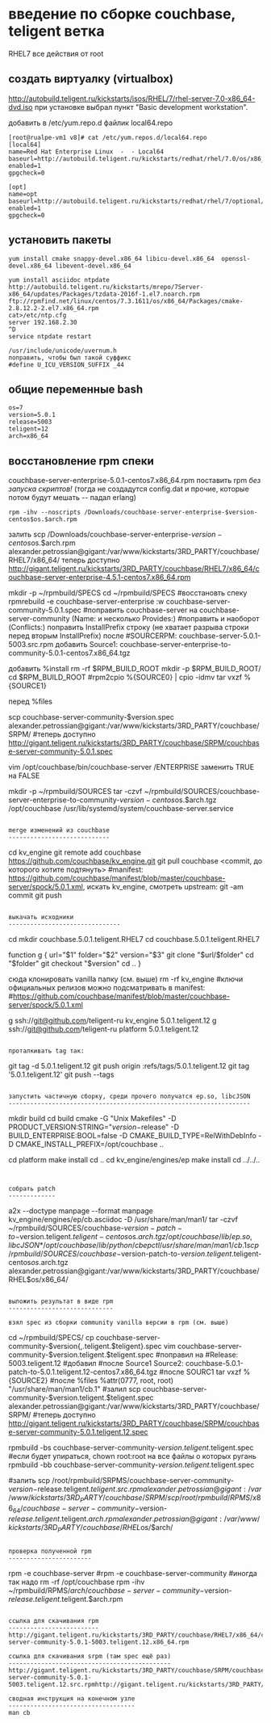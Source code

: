 введение по сборке couchbase, teligent ветка
============================================

RHEL7
все действия от root

создать виртуалку (virtualbox) 
------------------------------

http://autobuild.teligent.ru/kickstarts/isos/RHEL/7/rhel-server-7.0-x86_64-dvd.iso
при установке выбрал пункт "Basic development workstation".

добавить в /etc/yum.repo.d файлик local64.repo
~~~
[root@rualpe-vm1 v8]# cat /etc/yum.repos.d/local64.repo 
[local64]
name=Red Hat Enterprise Linux  -  - Local64
baseurl=http://autobuild.teligent.ru/kickstarts/redhat/rhel/7.0/os/x86_64/
enabled=1
gpgcheck=0

[opt]
name=opt
baseurl=http://autobuild.teligent.ru/kickstarts/redhat/rhel/7/optional/x86_64/
enabled=1
gpgcheck=0
~~~


установить пакеты
-----------------

~~~
yum install cmake snappy-devel.x86_64 libicu-devel.x86_64  openssl-devel.x86_64 libevent-devel.x86_64

yum install asciidoc ntpdate http://autobuild.teligent.ru/kickstarts/mrepo/7Server-x86_64/updates/Packages/tzdata-2016f-1.el7.noarch.rpm ftp://rpmfind.net/linux/centos/7.3.1611/os/x86_64/Packages/cmake-2.8.12.2-2.el7.x86_64.rpm
cat>/etc/ntp.cfg
server 192.168.2.30
^D
service ntpdate restart

/usr/include/unicode/uvernum.h
поправить, чтобы был такой суффикс
#define U_ICU_VERSION_SUFFIX _44

~~~

общие переменные bash
--------------
~~~
os=7
version=5.0.1
release=5003
teligent=12
arch=x86_64
~~~

восстановление rpm спеки
---------------------------------

couchbase-server-enterprise-5.0.1-centos7.x86_64.rpm
поставить rpm *без запуска скриптов!* (тогда не создадутся config.dat и прочие, которые потом будут мешать -- падал erlang)
~~~
rpm -ihv --noscripts /Downloads/couchbase-server-enterprise-$version-centos$os.$arch.rpm
~~~
залить
scp /Downloads/couchbase-server-enterprise-$version-centos$os.$arch.rpm alexander.petrossian@gigant:/var/www/kickstarts/3RD_PARTY/couchbase/RHEL7/x86_64/
теперь доступно
http://gigant.teligent.ru/kickstarts/3RD_PARTY/couchbase/RHEL7/x86_64/couchbase-server-enterprise-4.5.1-centos7.x86_64.rpm

mkdir -p ~/rpmbuild/SPECS
cd ~/rpmbuild/SPECS
#восстановть спеку
rpmrebuild -e couchbase-server-enterprise
:w couchbase-server-community-5.0.1.spec
#поправить couchbase-server на couchbase-server-community (Name: и несколько Provides:)
#поправить и наоборот (Conflicts:)
поправить InstallPrefix строку (не хватает разрыва строки перед вторым InstallPrefix)
после
#SOURCERPM:    couchbase-server-5.0.1-5003.src.rpm
добавить
Source1: couchbase-server-enterprise-to-community-5.0.1-centos7.x86_64.tgz

добавить
%install
rm -rf $RPM_BUILD_ROOT
mkdir -p $RPM_BUILD_ROOT/
cd $RPM_BUILD_ROOT
#rpm2cpio %{SOURCE0} | cpio -idmv
tar vxzf %{SOURCE1}

перед %files


scp couchbase-server-community-$version.spec alexander.petrossian@gigant:/var/www/kickstarts/3RD_PARTY/couchbase/SRPM/
#теперь доступно
http://gigant.teligent.ru/kickstarts/3RD_PARTY/couchbase/SRPM/couchbase-server-community-5.0.1.spec

vim /opt/couchbase/bin/couchbase-server
/ENTERPRISE
заменить TRUE на FALSE

mkdir -p ~/rpmbuild/SOURCES
tar -czvf ~/rpmbuild/SOURCES/couchbase-server-enterprise-to-community-$version-centos$os.$arch.tgz /opt/couchbase /usr/lib/systemd/system/couchbase-server.service
~~~

merge изменений из couchbase
----------------------------

~~~
cd kv_engine
git remote add couchbase https://github.com/couchbase/kv_engine.git
git pull couchbase <commit, до которого хотите подтянуть>
#manifest: https://github.com/couchbase/manifest/blob/master/couchbase-server/spock/5.0.1.xml, искать kv_engine, смотреть upstream:
<project name="kv_engine" revision="5.0.1" groups="kv"/>
git -am commit
git push
~~~

выкачать исходники
-------------------------------

~~~
cd
mkdir couchbase.5.0.1.teligent.RHEL7
cd couchbase.5.0.1.teligent.RHEL7

function g {
	url="$1"
	folder="$2"
	version="$3"
	git clone "$url/$folder"
	cd "$folder"
	git checkout "$version"
	cd ..
}

сюда клонировать vanilla папку (см. выше)
rm -rf kv_engine
#ключи официальных релизов можно подсматривать в manifest:
#https://github.com/couchbase/manifest/blob/master/couchbase-server/spock/5.0.1.xml

g ssh://git@github.com/teligent-ru kv_engine 5.0.1.teligent.12
g ssh://git@github.com/teligent-ru platform 5.0.1.teligent.12
~~~

проталкивать tag так:
~~~
git tag -d 5.0.1.teligent.12
git push origin :refs/tags/5.0.1.teligent.12
git tag '5.0.1.teligent.12'
git push --tags
~~~

запустить частичную сборку, среди прочего получатся ep.so, libcJSON
-------------------------------------------------------------------

~~~
mkdir build
cd build
cmake  -G "Unix Makefiles" -D PRODUCT_VERSION:STRING="$version-$release" -D BUILD_ENTERPRISE:BOOL=false -D CMAKE_BUILD_TYPE=RelWithDebInfo -D CMAKE_INSTALL_PREFIX=/opt/couchbase ..

cd platform
make install
cd ..
cd kv_engine/engines/ep
make install
cd ../../..
~~~


собрать patch
-------------
~~~
a2x --doctype manpage --format manpage kv_engine/engines/ep/cb.asciidoc -D /usr/share/man/man1/
tar -czvf ~/rpmbuild/SOURCES/couchbase-$version-patch-to-$version.teligent.$teligent-centos$os.$arch.tgz /opt/couchbase/lib/{ep.so,libcJSON*} /opt/couchbase/lib/python/cbepctl /usr/share/man/man1/cb.1
scp ~/rpmbuild/SOURCES/couchbase-$version-patch-to-$version.teligent.$teligent-centos$os.$arch.tgz  alexander.petrossian@gigant:/var/www/kickstarts/3RD_PARTY/couchbase/RHEL$os/x86_64/
~~~

выложить результат в виде rpm
-----------------------------

взял spec из сборки community vanilla версии в rpm (см. выше)
~~~
cd ~/rpmbuild/SPECS/
cp  couchbase-server-community-$version{,.teligent.$teligent}.spec
vim couchbase-server-community-$version.teligent.$teligent.spec
#поправил на
#Release:       5003.teligent.12
#добавил
#после Source1
Source2: couchbase-5.0.1-patch-to-5.0.1.teligent.12-centos7.x86_64.tgz
#после SOURC1
tar vxzf %{SOURCE2}
#после %files
%attr(0777, root, root) "/usr/share/man/man1/cb.1"
#залил
scp couchbase-server-community-$version.teligent.$teligent.spec alexander.petrossian@gigant:/var/www/kickstarts/3RD_PARTY/couchbase/SRPM/
#теперь доступно
http://gigant.teligent.ru/kickstarts/3RD_PARTY/couchbase/SRPM/couchbase-server-community-5.0.1.teligent.12.spec

rpmbuild -bs couchbase-server-community-$version.teligent.$teligent.spec #если будет упираться, chown root:root на все файлы о которых ругань
rpmbuild -bb couchbase-server-community-$version.teligent.$teligent.spec

#залить
scp /root/rpmbuild/SRPMS/couchbase-server-community-$version-$release.teligent.$teligent.src.rpm  alexander.petrossian@gigant:/var/www/kickstarts/3RD_PARTY/couchbase/SRPM/
scp /root/rpmbuild/RPMS/x86_64/couchbase-server-community-$version-$release.teligent.$teligent.$arch.rpm alexander.petrossian@gigant:/var/www/kickstarts/3RD_PARTY/couchbase/RHEL$os/$arch/
~~~

проверка полученной rpm
-----------------------
~~~
rpm -e couchbase-server
#rpm -e couchbase-server-community #иногда так надо
rm -rf /opt/couchbase
rpm -ihv ~/rpmbuild/RPMS/$arch/couchbase-server-community-$version-$release.teligent.$teligent.$arch.rpm
~~~

ссылка для скачивания rpm
-------------------------
http://gigant.teligent.ru/kickstarts/3RD_PARTY/couchbase/RHEL7/x86_64/couchbase-server-community-5.0.1-5003.teligent.12.x86_64.rpm

ссылка для скачивания srpm (там spec ещё раз)
---------------------------------------------
http://gigant.teligent.ru/kickstarts/3RD_PARTY/couchbase/SRPM/couchbase-server-community-5.0.1-5003.teligent.12.src.rpmhttp://gigant.teligent.ru/kickstarts/3RD_PARTY/

сводная инструкция на конечном узле
-----------------------------------
man cb
